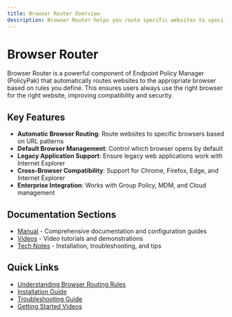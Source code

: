 ```yaml
---
title: Browser Router Overview
description: Browser Router helps you route specific websites to specific browsers automatically
---
```


# Browser Router

Browser Router is a powerful component of Endpoint Policy Manager (PolicyPak) that automatically routes websites to the appropriate browser based on rules you define. This ensures users always use the right browser for the right website, improving compatibility and security.

## Key Features

- **Automatic Browser Routing**: Route websites to specific browsers based on URL patterns
- **Default Browser Management**: Control which browser opens by default
- **Legacy Application Support**: Ensure legacy web applications work with Internet Explorer
- **Cross-Browser Compatibility**: Support for Chrome, Firefox, Edge, and Internet Explorer
- **Enterprise Integration**: Works with Group Policy, MDM, and Cloud management

## Documentation Sections

- [Manual](manual/) - Comprehensive documentation and configuration guides
- [Videos](videolearningcenter/) - Video tutorials and demonstrations  
- [Tech Notes](knowledgebase/) - Installation, troubleshooting, and tips

## Quick Links

- [Understanding Browser Routing Rules](manual/configuration/rules)
- [Installation Guide](knowledgebase/installation)
- [Troubleshooting Guide](knowledgebase/troubleshooting)
- [Getting Started Videos](videolearningcenter/gettingstarted)
